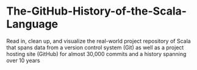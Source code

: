# The-GitHub-History-of-the-Scala-Language
Read in, clean up, and visualize the real-world project repository of Scala that spans data from a version control system (Git) as well as a project hosting site (GitHub) for almost 30,000 commits and a history spanning over 10 years
